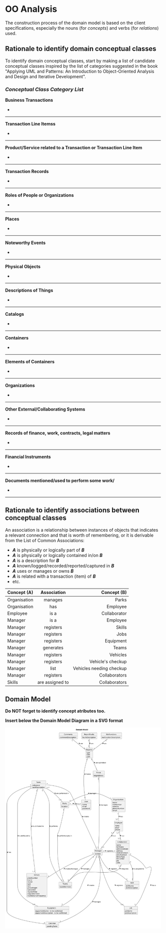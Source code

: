 # OO Analysis

The construction process of the domain model is based on the client specifications, especially the nouns (for _concepts_) and verbs (for _relations_) used.

## Rationale to identify domain conceptual classes
To identify domain conceptual classes, start by making a list of candidate conceptual classes inspired by the list of categories suggested in the book "Applying UML and Patterns: An Introduction to Object-Oriented Analysis and Design and Iterative Development".


### _Conceptual Class Category List_

**Business Transactions**

* 

---

**Transaction Line Itemss**

* 

---

**Product/Service related to a Transaction or Transaction Line Item**

* 

---

**Transaction Records**

* 

---  

**Roles of People or Organizations**

* 

---

**Places**

* 

---

**Noteworthy Events**

* 

---

**Physical Objects**

* 

---

**Descriptions of Things**

* 

---

**Catalogs**

* 

---

**Containers**

* 

---

**Elements of Containers**

* 

---

**Organizations**

* 

---

**Other External/Collaborating Systems**

* 

---

**Records of finance, work, contracts, legal matters**

* 

---

**Financial Instruments**

* 

---

**Documents mentioned/used to perform some work/**

* 

---


## Rationale to identify associations between conceptual classes

An association is a relationship between instances of objects that indicates a relevant connection and that is worth of remembering, or it is derivable from the List of Common Associations:

- **_A_** is physically or logically part of **_B_**
- **_A_** is physically or logically contained in/on **_B_**
- **_A_** is a description for **_B_**
- **_A_** known/logged/recorded/reported/captured in **_B_**
- **_A_** uses or manages or owns **_B_**
- **_A_** is related with a transaction (item) of **_B_**
- etc.


| Concept (A)  |   Association   |              Concept (B) |
|--------------|:---------------:|-------------------------:|
| Organisation |     manages     |                    Parks |
| Organisation |       has       |                 Employee |
| Employee     |      is a       |             Collaborator |
| Manager      |      is a       |                 Employee |
| Manager      |    registers    |                   Skills |
| Manager      |    registers    |                     Jobs |
| Manager      |    registers    |                Equipment |
| Manager      |    generates    |                    Teams |
| Manager      |    registers    |                 Vehicles |
| Manager      |    registers    |        Vehicle's checkup |
| Manager      |      list       | Vehicles needing checkup |
| Manager      |    registers    |            Collaborators |
| Skills       | are assigned to |            Collaborators |



## Domain Model

**Do NOT forget to identify concept atributes too.**

**Insert below the Domain Model Diagram in a SVG format**

![Domain Model](svg/project-domain-model.svg)